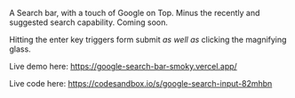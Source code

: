 A Search bar, with a touch of Google on Top. Minus the recently and suggested search capability. Coming soon.

Hitting the enter key triggers form submit _as well as_ clicking the magnifying glass.

Live demo here: https://google-search-bar-smoky.vercel.app/

Live code here: https://codesandbox.io/s/google-search-input-82mhbn
